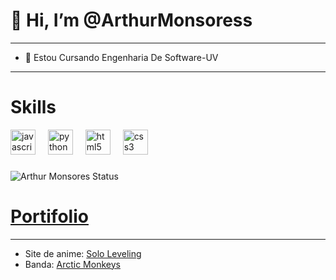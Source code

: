 # 👋 Hi, I’m @ArthurMonsoress
---
* 🌱 Estou Cursando Engenharia De Software-UV
  
---
# Skills
<div align="left">
  <img src="https://cdn.jsdelivr.net/gh/devicons/devicon/icons/javascript/javascript-original.svg" height="40" alt="javascript logo"  />
  <img width="12" />
  <img src="https://cdn.jsdelivr.net/gh/devicons/devicon/icons/python/python-original.svg" height="40" alt="python logo"  />
  <img width="12" />
  <img src="https://cdn.jsdelivr.net/gh/devicons/devicon/icons/html5/html5-original.svg" height="40" alt="html5 logo"  />
  <img width="12" />
  <img src="https://cdn.jsdelivr.net/gh/devicons/devicon/icons/css3/css3-original.svg" height="40" alt="css3 logo"  />
</div>

###
![Arthur Monsores Status](https://github-readme-stats.vercel.app/api?username=ArthurMonsores13&hide=contribs,prs&theme=dark)
# [Portifolio](https://arthurmonsores13.github.io/Portifolio-Monsores/)
---
* Site de anime: [Solo Leveling](https://arthurmonsores13.github.io/SoloLeveling/)
* Banda: [Arctic Monkeys](https://arthurmonsores13.github.io/Site-Banda/)

